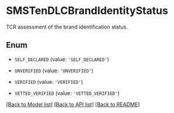 # SMSTenDLCBrandIdentityStatus

TCR assessment of the brand identification status.

## Enum

* `SELF_DECLARED` (value: `'SELF_DECLARED'`)

* `UNVERIFIED` (value: `'UNVERIFIED'`)

* `VERIFIED` (value: `'VERIFIED'`)

* `VETTED_VERIFIED` (value: `'VETTED_VERIFIED'`)

[[Back to Model list]](../README.md#documentation-for-models) [[Back to API list]](../README.md#documentation-for-api-endpoints) [[Back to README]](../README.md)


